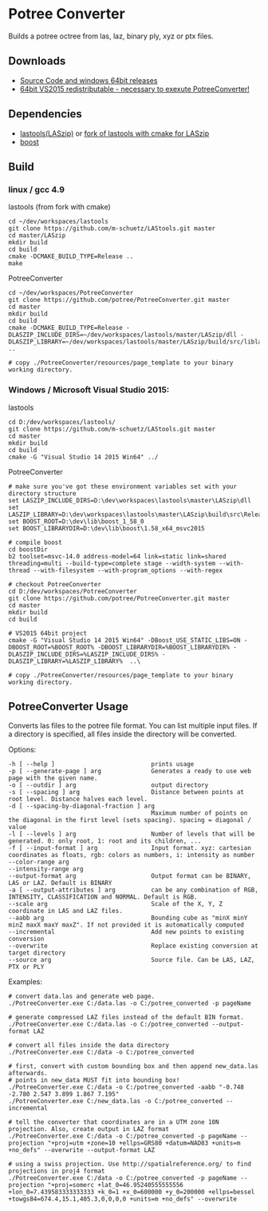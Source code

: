 # Potree Converter

Builds a potree octree from las, laz, binary ply, xyz or ptx files.

## Downloads

* [Source Code and windows 64bit releases](https://github.com/potree/PotreeConverter/releases)
* [64bit VS2015 redistributable - necessary to exexute PotreeConverter!](https://www.microsoft.com/en-US/download/details.aspx?id=48145)

## Dependencies

* [lastools(LASzip)](https://github.com/LAStools/LAStools) or [fork of lastools with cmake for LASzip](https://github.com/m-schuetz/LAStools)
* [boost](http://www.boost.org/)

## Build

### linux / gcc 4.9


lastools (from fork with cmake)
```
cd ~/dev/workspaces/lastools
git clone https://github.com/m-schuetz/LAStools.git master
cd master/LASzip
mkdir build
cd build
cmake -DCMAKE_BUILD_TYPE=Release ..
make

```

PotreeConverter

```
cd ~/dev/workspaces/PotreeConverter
git clone https://github.com/potree/PotreeConverter.git master
cd master
mkdir build
cd build
cmake -DCMAKE_BUILD_TYPE=Release -DLASZIP_INCLUDE_DIRS=~/dev/workspaces/lastools/master/LASzip/dll -DLASZIP_LIBRARY=~/dev/workspaces/lastools/master/LASzip/build/src/liblaszip.so ..

# copy ./PotreeConverter/resources/page_template to your binary working directory.

```

### Windows / Microsoft Visual Studio 2015:

lastools

```
cd D:/dev/workspaces/lastools/
git clone https://github.com/m-schuetz/LAStools.git master
cd master
mkdir build
cd build
cmake -G "Visual Studio 14 2015 Win64" ../
```

PotreeConverter

```
# make sure you've got these environment variables set with your directory structure
set LASZIP_INCLUDE_DIRS=D:\dev\workspaces\lastools\master\LASzip\dll
set LASZIP_LIBRARY=D:\dev\workspaces\lastools\master\LASzip\build\src\Release\laszip.lib
set BOOST_ROOT=D:\dev\lib\boost_1_58_0
set BOOST_LIBRARYDIR=D:\dev\lib\boost\1.58_x64_msvc2015

# compile boost
cd boostDir
b2 toolset=msvc-14.0 address-model=64 link=static link=shared threading=multi --build-type=complete stage --width-system --with-thread --with-filesystem --with-program_options --with-regex

# checkout PotreeConverter
cd D:/dev/workspaces/PotreeConverter
git clone https://github.com/potree/PotreeConverter.git master
cd master
mkdir build
cd build

# VS2015 64bit project
cmake -G "Visual Studio 14 2015 Win64" -DBoost_USE_STATIC_LIBS=ON -DBOOST_ROOT=%BOOST_ROOT% -DBOOST_LIBRARYDIR=%BOOST_LIBRARYDIR% -DLASZIP_INCLUDE_DIRS=%LASZIP_INCLUDE_DIRS% -DLASZIP_LIBRARY=%LASZIP_LIBRARY%  ..\

# copy ./PotreeConverter/resources/page_template to your binary working directory.

```

## PotreeConverter Usage

Converts las files to the potree file format.
You can list multiple input files. If a directory is specified, all files
inside the directory will be converted.

Options:


```
-h [ --help ]                           prints usage
-p [ --generate-page ] arg              Generates a ready to use web page with the given name.
-o [ --outdir ] arg                     output directory
-s [ --spacing ] arg                    Distance between points at root level. Distance halves each level.
-d [ --spacing-by-diagonal-fraction ] arg
                                        Maximum number of points on the diagonal in the first level (sets spacing). spacing = diagonal / value
-l [ --levels ] arg                     Number of levels that will be generated. 0: only root, 1: root and its children, ...
-f [ --input-format ] arg               Input format. xyz: cartesian coordinates as floats, rgb: colors as numbers, i: intensity as number
--color-range arg
--intensity-range arg
--output-format arg                     Output format can be BINARY, LAS or LAZ. Default is BINARY
-a [ --output-attributes ] arg          can be any combination of RGB, INTENSITY, CLASSIFICATION and NORMAL. Default is RGB.
--scale arg                             Scale of the X, Y, Z coordinate in LAS and LAZ files.
--aabb arg                              Bounding cube as "minX minY minZ maxX maxY maxZ". If not provided it is automatically computed
--incremental                           Add new points to existing conversion
--overwrite                             Replace existing conversion at target directory
--source arg                            Source file. Can be LAS, LAZ, PTX or PLY
```

Examples:

    # convert data.las and generate web page.
    ./PotreeConverter.exe C:/data.las -o C:/potree_converted -p pageName

    # generate compressed LAZ files instead of the default BIN format.
    ./PotreeConverter.exe C:/data.las -o C:/potree_converted --output-format LAZ

    # convert all files inside the data directory
    ./PotreeConverter.exe C:/data -o C:/potree_converted

    # first, convert with custom bounding box and then append new_data.las afterwards.
    # points in new_data MUST fit into bounding box!
    ./PotreeConverter.exe C:/data -o C:/potree_converted -aabb "-0.748 -2.780 2.547 3.899 1.867 7.195"
    ./PotreeConverter.exe C:/new_data.las -o C:/potree_converted --incremental
	
	# tell the converter that coordinates are in a UTM zone 10N projection. Also, create output in LAZ format
	./PotreeConverter.exe C:/data -o C:/potree_converted -p pageName --projection "+proj=utm +zone=10 +ellps=GRS80 +datum=NAD83 +units=m +no_defs" --overwrite --output-format LAZ
	
	# using a swiss projection. Use http://spatialreference.org/ to find projections in proj4 format
	./PotreeConverter.exe C:/data -o C:/potree_converted -p pageName --projection "+proj=somerc +lat_0=46.95240555555556 +lon_0=7.439583333333333 +k_0=1 +x_0=600000 +y_0=200000 +ellps=bessel +towgs84=674.4,15.1,405.3,0,0,0,0 +units=m +no_defs" --overwrite
	
	
	
